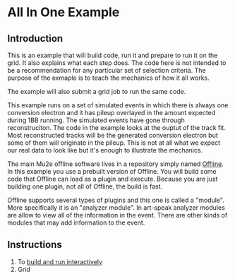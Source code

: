 # All In One Example

## Introduction

This is an example that will build code, run it and prepare to run it on the grid. It also explains what each step does.
The code here is not intended to be a recommendation for any particular set of selection criteria.
The purpose of the exmaple is to teach the mechanics of how it all works.

The example will also submit a grid job to run the same code.

This example runs on a set of simulated events in which there is always one conversion electron and it has pileup
overlayed in the amount expected during 1BB running.  The simulated events have gone through reconstruciton.
The code in the example looks at the ouptut of the track fit.  Most reconstructed tracks will be the generated
conversion electron but some of them will originate in the pileup.   This is not at all what we expect our
real data to look like but it's enough to illustrate the mechanics.

The main Mu2e offline software lives in a repository simply named [Offline](https://github.com/Mu2e/Offline).
In this example you use a prebuilt version of Offline.  You will build some code that Offline can load as a plugin
and execute.  Because you are just building one plugin, not all of Offline, the build is fast.

Offline supports several types of plugins and this one is called a "module".  More specifically it
is an "analyzer module".  In art-speak analyzer modules are allow to view all of the information in the event.
There are other kinds of modules that may add information to the event.

## Instructions

1. To [build and run interactively](Interactive.md)
1. Grid

